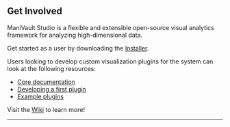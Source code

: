 ## Get Involved

ManiVault Studio is a flexible and extensible open-source visual analytics framework for analyzing high-dimensional data. 

Get started as a user by downloading the [Installer](https://github.com/ManiVaultStudio/Installer/releases/download/offline_vis_2023/ManiVault_vis_2023_offline.exe).

Users looking to develop custom visualization plugins for the system can look at the following resources:

* [Core documentation](https://github.com/ManiVaultStudio/PublicWiki/wiki)
* [Developing a first plugin](https://github.com/ManiVaultStudio/PublicWiki/wiki/Writing-your-first-Plugin)
* [Example plugins](https://github.com/ManiVaultStudio/ExamplePlugins)

Visit the [Wiki](https://github.com/ManiVaultStudio/PublicWiki) to learn more!

----
